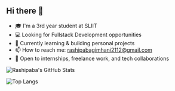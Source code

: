 ## Hi there 👋

- 🎓 I'm a 3rd year student at SLIIT  
- 💻 Looking for Fullstack Development opportunities  
- 🌱 Currently learning & building personal projects  
- 📫 How to reach me: [rashipabagimhani2112@gmail.com](mailto:rashipabagimhani2112@gmail.com)  
- 🧠 Open to internships, freelance work, and tech collaborations  

![Rashipaba's GitHub Stats](https://github-readme-stats.vercel.app/api?username=moonlight2112&show_icons=true&theme=radical&cache_seconds=86400)

![Top Langs](https://github-readme-stats.vercel.app/api/top-langs/?username=moonlight2112&layout=compact&theme=radical)

<!--
**moonlight2112/moonlight2112** is a ✨ _special_ ✨ repository because its `README.md` (this file) appears on your GitHub profile.

Here are some ideas to get you started:

- 🔭 I’m currently working on ...
- 🌱 I’m currently learning ...
- 👯 I’m looking to collaborate on ...
- 🤔 I’m looking for help with ...
- 💬 Ask me about ...
- 📫 How to reach me: ...
- 😄 Pronouns: ...
- ⚡ Fun fact: ...
-->
